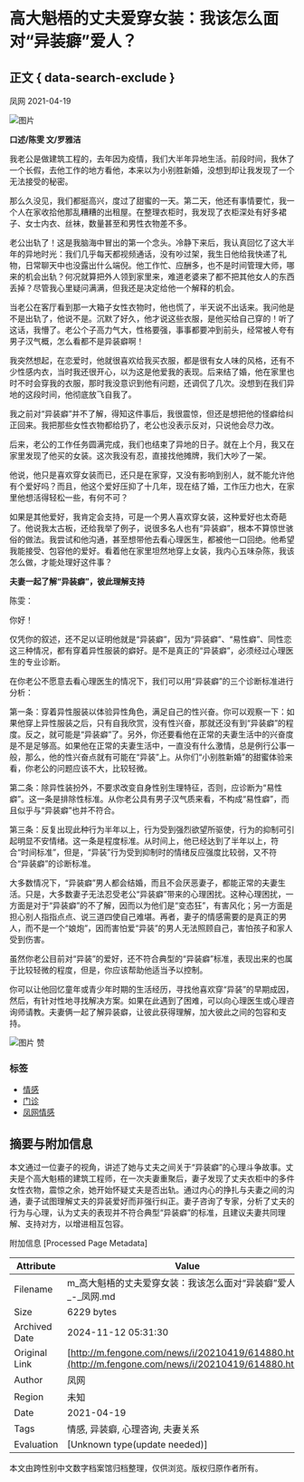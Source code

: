 # 高大魁梧的丈夫爱穿女装：我该怎么面对“异装癖”爱人？

## 正文 { data-search-exclude }


凤网 2021-04-19

![图片](http://a2.img.fengone.com/fd8b937f16a10d5492c9122473226550@100Q_680w)

**口述/陈雯 文/罗雅洁**

我老公是做建筑工程的，去年因为疫情，我们大半年异地生活。前段时间，我休了一个长假，去他工作的地方看他，本来以为小别胜新婚，没想到却让我发现了一个无法接受的秘密。

那么久没见，我们都挺高兴，度过了甜蜜的一天。第二天，他还有事情要忙，我一个人在家收拾他那乱糟糟的出租屋。在整理衣柜时，我发现了衣柜深处有好多裙子、女士内衣、丝袜，数量甚至和男性衣物差不多。

老公出轨了！这是我脑海中冒出的第一个念头。冷静下来后，我认真回忆了这大半年的异地时光：我们几乎每天都视频通话，没有吵过架，我生日他给我快递了礼物，日常聊天中也没露出什么端倪。他工作忙、应酬多，也不是时间管理大师，哪来的机会出轨？何况就算把外人领到家里来，难道老婆来了都不把其他女人的东西丢掉？尽管我心里疑问满满，但我还是决定给他一个解释的机会。

当老公在客厅看到那一大箱子女性衣物时，他也慌了，半天说不出话来。我问他是不是出轨了，他说不是。沉默了好久，他才说这些衣服，是他买给自己穿的！听了这话，我懵了。老公个子高力气大，性格要强，事事都要冲到前头，经常被人夸有男子汉气概，怎么看都不是异装癖啊！

我突然想起，在恋爱时，他就很喜欢给我买衣服，都是很有女人味的风格，还有不少性感内衣，当时我还很开心，以为这是他爱我的表现。后来结了婚，他在家里也时不时会穿我的衣服，那时我没意识到他有问题，还调侃了几次。没想到在我们异地的这段时间，他彻底放飞自我了。

我之前对“异装癖”并不了解，得知这件事后，我很震惊，但还是想把他的怪癖给纠正回来。我把那些女性衣物都给扔了，老公也没表示反对，只说他会尽力改。

后来，老公的工作任务圆满完成，我们也结束了异地的日子。就在上个月，我又在家里发现了他买的女装。这次我没有忍，直接找他摊牌，我们大吵了一架。

他说，他只是喜欢穿女装而已，还只是在家穿，又没有影响到别人，就不能允许他有个爱好吗？而且，他这个爱好压抑了十几年，现在结了婚，工作压力也大，在家里他想活得轻松一些，有何不可？

如果是其他爱好，我肯定会支持，可是一个男人喜欢穿女装，这种爱好也太奇葩了。他说我太古板，还给我举了例子，说很多名人也有“异装癖”，根本不算惊世骇俗的做法。我尝试和他沟通，甚至想带他去看心理医生，都被他一口回绝。他希望我能接受、包容他的爱好。看着他在家里坦然地穿上女装，我内心五味杂陈，我该怎么做，才能处理好这件事？

**夫妻一起了解“异装癖”，彼此理解支持**

陈雯：

你好！

仅凭你的叙述，还不足以证明他就是“异装癖”，因为“异装癖”、“易性癖”、同性恋这三种情况，都有穿着异性服装的癖好。是不是真正的“异装癖”，必须经过心理医生的专业诊断。

在你老公不愿意去看心理医生的情况下，我们可以用“异装癖”的三个诊断标准进行分析：

第一条：穿着异性服装以体验异性角色，满足自己的性兴奋。你可以观察一下：如果他穿上异性服装之后，只有自我欣赏，没有性兴奋，那就还没有到“异装癖”的程度。反之，就可能是“异装癖”了。另外，你还要看他在正常的夫妻生活中的兴奋度是不是足够高。如果他在正常的夫妻生活中，一直没有什么激情，总是例行公事一般，那么，他的性兴奋点就有可能在“异装”上。从你们“小别胜新婚”的甜蜜体验来看，你老公的问题应该不大，比较轻微。

第二条：除异性装扮外，不要求改变自身性别生理特征，否则，应诊断为“易性癖”。这一条是排除性标准。从你老公具有男子汉气质来看，不构成“易性癖”，而且似乎与“异装癖”也并不符合。

第三条：反复出现此种行为半年以上，行为受到强烈欲望所驱使，行为的抑制可引起明显不安情绪。这一条是程度标准。从时间上，他已经达到了半年以上，符合“时间标准”，但是，“异装”行为受到抑制时的情绪反应强度比较弱，又不符合“异装癖”的诊断标准。

大多数情况下，“异装癖”男人都会结婚，而且不会厌恶妻子，都能正常的夫妻生活。只是，大多数妻子无法忍受老公“异装癖”带来的心理困扰。这种心理困扰，一方面是对于“异装癖”的不了解，因而以为他们是“变态狂”，有害风化；另一方面是担心别人指指点点、说三道四使自己难堪。再者，妻子的情感需要的是真正的男人，而不是一个“娘炮”，因而害怕爱“异装”的男人无法照顾自己，害怕孩子和家人受到伤害。

虽然你老公目前对“异装”的爱好，还不符合典型的“异装癖”标准，表现出来的也属于比较轻微的程度，但是，你应该帮助他适当予以控制。

你可以让他回忆童年或青少年时期的生活经历，寻找他喜欢穿“异装”的早期成因，然后，有针对性地寻找解决方案。如果在此遇到了困难，可以向心理医生或心理咨询师请教。夫妻俩一起了解异装癖，让彼此获得理解，加大彼此之间的包容和支持。

![图片](https://m.fengone.com/images/dz.png?v=662380e230b28) 赞

### 标签
- [情感](https://m.fengone.com/tag/%E6%83%85%E6%84%9F/ "情感")
- [门诊](https://m.fengone.com/tag/%E9%97%A8%E8%AF%8A/ "门诊")
- [凤网情感](https://m.fengone.com/tag/%E5%87%A4%E7%BD%91%E6%83%85%E6%84%9F/ "凤网情感")

## 摘要与附加信息

<!-- tcd_abstract -->
本文通过一位妻子的视角，讲述了她与丈夫之间关于“异装癖”的心理斗争故事。丈夫是个高大魁梧的建筑工程师，在一次夫妻重聚后，妻子发现了丈夫衣柜中的多件女性衣物，震惊之余，她开始怀疑丈夫是否出轨。通过内心的挣扎与夫妻之间的沟通，妻子试图理解丈夫的异装爱好而非强行纠正。妻子咨询了专家，分析了丈夫的行为与心理，认为丈夫的表现并不符合典型“异装癖”的标准，且建议夫妻共同理解、支持对方，以增进相互包容。
<!-- tcd_abstract_end -->

附加信息 [Processed Page Metadata]

| Attribute       | Value                                  |
|-----------------|----------------------------------------|
| Filename        | m_高大魁梧的丈夫爱穿女装：我该怎么面对“异装癖”爱人？_-_凤网.md                             |
| Size            | 6229 bytes                           |
| Archived Date   | 2024-11-12 05:31:30                             |
| Original Link   | [http://m.fengone.com/news/i/20210419/614880.html](http://m.fengone.com/news/i/20210419/614880.html)                       |
| Author          | 凤网                               |
| Region          | 未知                               |
| Date            | 2021-04-19                                 |
| Tags            | 情感, 异装癖, 心理咨询, 夫妻关系                                 |
| Evaluation            | [Unknown type(update needed)]                                 |
<!-- tcd_table_end -->

本文由跨性别中文数字档案馆归档整理，仅供浏览。版权归原作者所有。
